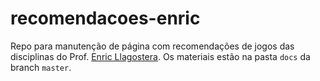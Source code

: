 # recomendacoes-enric

Repo para manutenção de página com recomendações de jogos das disciplinas do Prof. [Enric Llagostera](mailto:enricllagostera@gmail.com). Os materiais estão na pasta `docs` da branch `master`.
